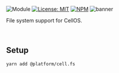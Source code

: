![Module](https://img.shields.io/badge/%40platform-cell.fs-%23EA4E7E.svg)
[![License: MIT](https://img.shields.io/badge/license-MIT-blue.svg)](https://opensource.org/licenses/MIT)
[![NPM](https://img.shields.io/npm/v/@platform/cell.fs.svg?colorB=blue&style=flat)](https://www.npmjs.com/package/@platform/cell.fs)
![banner](https://user-images.githubusercontent.com/185555/69022072-e4137b00-0a1e-11ea-81e9-0c82e03f447f.png)

File system support for CellOS.

<p>&nbsp;</p>

## Setup

    yarn add @platform/cell.fs

<p>&nbsp;</p>
<p>&nbsp;</p>
